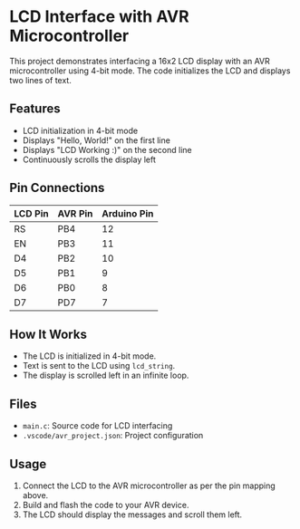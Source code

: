 # LCD Interface with AVR Microcontroller

This project demonstrates interfacing a 16x2 LCD display with an AVR microcontroller using 4-bit mode. The code initializes the LCD and displays two lines of text.

## Features

- LCD initialization in 4-bit mode
- Displays "Hello, World!" on the first line
- Displays "LCD Working :)" on the second line
- Continuously scrolls the display left

## Pin Connections

| LCD Pin | AVR Pin | Arduino Pin |
|---------|---------|-------------|
| RS      | PB4     | 12          |
| EN      | PB3     | 11          |
| D4      | PB2     | 10          |
| D5      | PB1     | 9           |
| D6      | PB0     | 8           |
| D7      | PD7     | 7           |

## How It Works

- The LCD is initialized in 4-bit mode.
- Text is sent to the LCD using `lcd_string`.
- The display is scrolled left in an infinite loop.

## Files

- `main.c`: Source code for LCD interfacing
- `.vscode/avr_project.json`: Project configuration

## Usage

1. Connect the LCD to the AVR microcontroller as per the pin mapping above.
2. Build and flash the code to your AVR device.
3. The LCD should display the messages and scroll them left.

